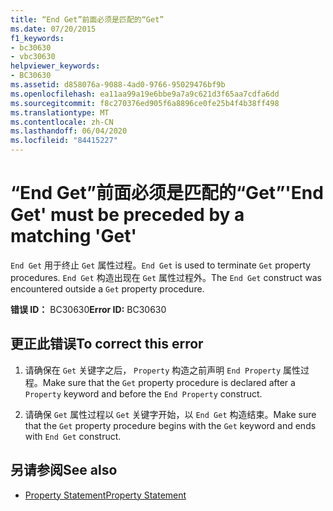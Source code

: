 ```yaml
---
title: “End Get”前面必须是匹配的“Get”
ms.date: 07/20/2015
f1_keywords:
- bc30630
- vbc30630
helpviewer_keywords:
- BC30630
ms.assetid: d858076a-9088-4ad0-9766-95029476bf9b
ms.openlocfilehash: ea11aa99a19e6bbe9a7a9c621d3f65aa7cdfa6dd
ms.sourcegitcommit: f8c270376ed905f6a8896ce0fe25b4f4b38ff498
ms.translationtype: MT
ms.contentlocale: zh-CN
ms.lasthandoff: 06/04/2020
ms.locfileid: "84415227"
---
```

# <a name="end-get-must-be-preceded-by-a-matching-get"></a><span data-ttu-id="92e29-102">“End Get”前面必须是匹配的“Get”</span><span class="sxs-lookup"><span data-stu-id="92e29-102">'End Get' must be preceded by a matching 'Get'</span></span>
<span data-ttu-id="92e29-103">`End Get` 用于终止 `Get` 属性过程。</span><span class="sxs-lookup"><span data-stu-id="92e29-103">`End Get` is used to terminate `Get` property procedures.</span></span> <span data-ttu-id="92e29-104">`End Get` 构造出现在 `Get` 属性过程外。</span><span class="sxs-lookup"><span data-stu-id="92e29-104">The `End Get` construct was encountered outside a `Get` property procedure.</span></span>  
  
 <span data-ttu-id="92e29-105">**错误 ID：** BC30630</span><span class="sxs-lookup"><span data-stu-id="92e29-105">**Error ID:** BC30630</span></span>  
  
## <a name="to-correct-this-error"></a><span data-ttu-id="92e29-106">更正此错误</span><span class="sxs-lookup"><span data-stu-id="92e29-106">To correct this error</span></span>  
  
1. <span data-ttu-id="92e29-107">请确保在 `Get` 关键字之后， `Property` 构造之前声明 `End Property` 属性过程。</span><span class="sxs-lookup"><span data-stu-id="92e29-107">Make sure that the `Get` property procedure is declared after a `Property` keyword and before the `End Property` construct.</span></span>  
  
2. <span data-ttu-id="92e29-108">请确保 `Get` 属性过程以 `Get` 关键字开始，以 `End Get` 构造结束。</span><span class="sxs-lookup"><span data-stu-id="92e29-108">Make sure that the `Get` property procedure begins with the `Get` keyword and ends with `End Get` construct.</span></span>  
  
## <a name="see-also"></a><span data-ttu-id="92e29-109">另请参阅</span><span class="sxs-lookup"><span data-stu-id="92e29-109">See also</span></span>

- [<span data-ttu-id="92e29-110">Property Statement</span><span class="sxs-lookup"><span data-stu-id="92e29-110">Property Statement</span></span>](../language-reference/statements/property-statement.md)

